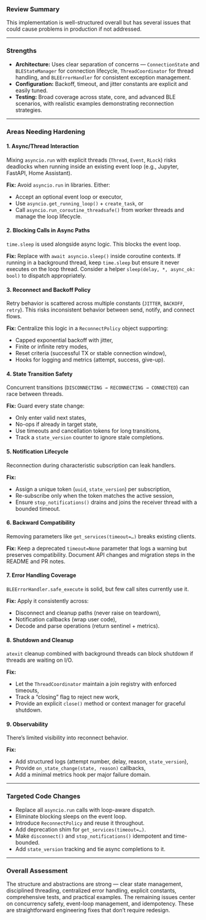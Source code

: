 ### Review Summary

This implementation is well-structured overall but has several issues that could cause problems in production if not addressed.

---

### Strengths

- **Architecture:** Uses clear separation of concerns — `ConnectionState` and `BLEStateManager` for connection lifecycle, `ThreadCoordinator` for thread handling, and `BLEErrorHandler` for consistent exception management.
- **Configuration:** Backoff, timeout, and jitter constants are explicit and easily tuned.
- **Testing:** Broad coverage across state, core, and advanced BLE scenarios, with realistic examples demonstrating reconnection strategies.

---

### Areas Needing Hardening

#### 1. Async/Thread Interaction

Mixing `asyncio.run` with explicit threads (`Thread`, `Event`, `RLock`) risks deadlocks when running inside an existing event loop (e.g., Jupyter, FastAPI, Home Assistant).

**Fix:** Avoid `asyncio.run` in libraries. Either:

- Accept an optional event loop or executor,
- Use `asyncio.get_running_loop()` + `create_task`, or
- Call `asyncio.run_coroutine_threadsafe()` from worker threads and manage the loop lifecycle.

#### 2. Blocking Calls in Async Paths

`time.sleep` is used alongside async logic. This blocks the event loop.

**Fix:** Replace with `await asyncio.sleep()` inside coroutine contexts. If running in a background thread, keep `time.sleep` but ensure it never executes on the loop thread. Consider a helper `sleep(delay, *, async_ok: bool)` to dispatch appropriately.

#### 3. Reconnect and Backoff Policy

Retry behavior is scattered across multiple constants (`JITTER`, `BACKOFF`, `retry`). This risks inconsistent behavior between send, notify, and connect flows.

**Fix:** Centralize this logic in a `ReconnectPolicy` object supporting:

- Capped exponential backoff with jitter,
- Finite or infinite retry modes,
- Reset criteria (successful TX or stable connection window),
- Hooks for logging and metrics (attempt, success, give-up).

#### 4. State Transition Safety

Concurrent transitions (`DISCONNECTING → RECONNECTING → CONNECTED`) can race between threads.

**Fix:** Guard every state change:

- Only enter valid next states,
- No-ops if already in target state,
- Use timeouts and cancellation tokens for long transitions,
- Track a `state_version` counter to ignore stale completions.

#### 5. Notification Lifecycle

Reconnection during characteristic subscription can leak handlers.

**Fix:**

- Assign a unique token (`uuid`, `state_version`) per subscription,
- Re-subscribe only when the token matches the active session,
- Ensure `stop_notifications()` drains and joins the receiver thread with a bounded timeout.

#### 6. Backward Compatibility

Removing parameters like `get_services(timeout=…)` breaks existing clients.

**Fix:** Keep a deprecated `timeout=None` parameter that logs a warning but preserves compatibility. Document API changes and migration steps in the README and PR notes.

#### 7. Error Handling Coverage

`BLEErrorHandler.safe_execute` is solid, but few call sites currently use it.

**Fix:** Apply it consistently across:

- Disconnect and cleanup paths (never raise on teardown),
- Notification callbacks (wrap user code),
- Decode and parse operations (return sentinel + metrics).

#### 8. Shutdown and Cleanup

`atexit` cleanup combined with background threads can block shutdown if threads are waiting on I/O.

**Fix:**

- Let the `ThreadCoordinator` maintain a join registry with enforced timeouts,
- Track a “closing” flag to reject new work,
- Provide an explicit `close()` method or context manager for graceful shutdown.

#### 9. Observability

There’s limited visibility into reconnect behavior.

**Fix:**

- Add structured logs (attempt number, delay, reason, `state_version`),
- Provide `on_state_change(state, reason)` callbacks,
- Add a minimal metrics hook per major failure domain.

---

### Targeted Code Changes

- Replace all `asyncio.run` calls with loop-aware dispatch.
- Eliminate blocking sleeps on the event loop.
- Introduce `ReconnectPolicy` and reuse it throughout.
- Add deprecation shim for `get_services(timeout=…)`.
- Make `disconnect()` and `stop_notifications()` idempotent and time-bounded.
- Add `state_version` tracking and tie async completions to it.

---

### Overall Assessment

The structure and abstractions are strong — clear state management, disciplined threading, centralized error handling, explicit constants, comprehensive tests, and practical examples. The remaining issues center on concurrency safety, event-loop management, and idempotency. These are straightforward engineering fixes that don’t require redesign.

